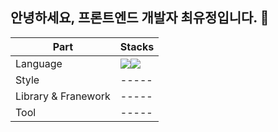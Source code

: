 ## 안녕하세요, 프론트엔드 개발자 최유정입니다. 👋
| Part | Stacks |
| ----- | ----- |
| Language | <img src="https://img.shields.io/badge/TypeScript-3178C6?style=for-the-badge&logo=TypeScript&logoColor=black"><img src="https://img.shields.io/badge/javascript-F7DF1E?style=for-the-badge&logo=javascript&logoColor=black">  |
| Style | ----- |
| Library & Franework | ----- |
| Tool | ----- |
<!--
**headwing/headwing** is a ✨ _special_ ✨ repository because its `README.md` (this file) appears on your GitHub profile.

Here are some ideas to get you started:

- 🔭 I’m currently working on ...
- 🌱 I’m currently learning ...
- 👯 I’m looking to collaborate on ...
- 🤔 I’m looking for help with ...
- 💬 Ask me about ...
- 📫 How to reach me: ...
- 😄 Pronouns: ...
- ⚡ Fun fact: ...
-->

